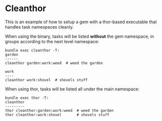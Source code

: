 # Cleanthor

This is an example of how to setup a gem with a thor-based executable that handles task namespaces cleanly.

When using the binary, tasks will be listed **without** the gem namespace, in groups according to the next level namespace:


    bundle exec cleanthor -T:
    garden
    ------
    cleanthor garden:work:weed  # weed the garden

    work
    ----
    cleanthor work:shovel  # shovels stuff

When using thor, tasks will be listed all under the main namespace:

    bundle exec thor -T:
    cleanthor
    ---------
    thor cleanthor:garden:work:weed  # weed the garden
    thor cleanthor:work:shovel       # shovels stuff



